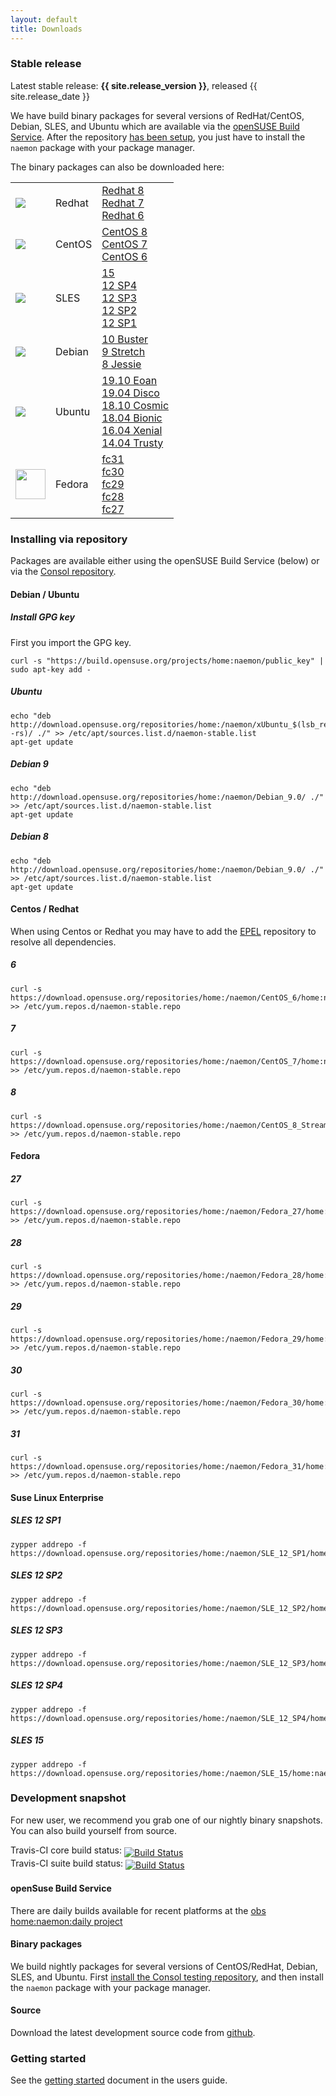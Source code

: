 ```yaml
---
layout: default
title: Downloads
---
```


### Stable release

<div class="alert alert-success"><i class="glyphicon glyphicon-download-alt"></i> Latest stable release: <b>{{ site.release_version }}</b>, released {{ site.release_date }}</div>

We have build binary packages for several versions of RedHat/CentOS, Debian, SLES, and Ubuntu which are available
via the [openSUSE Build Service](https://build.opensuse.org/project/show/home:naemon). After the repository [has been setup](#repo_setup), you just
have to  install the `naemon` package with your package manager.

The binary packages can also be downloaded here:

<table>
 <tr>
   <td><img src="../images/redhat.png"></td>
   <td>Redhat</td>
   <td>
        <a href="https://download.opensuse.org/repositories/home:/naemon/CentOS_8_Stream/">Redhat 8</a><br>
        <a href="https://download.opensuse.org/repositories/home:/naemon/CentOS_7/">Redhat 7</a><br>
        <a href="https://download.opensuse.org/repositories/home:/naemon/CentOS_6/">Redhat 6</a><br>
   </td>
 </tr>
 <tr>
   <td><img src="../images/centos.png"></td>
   <td>CentOS</td>
   <td>
        <a href="https://download.opensuse.org/repositories/home:/naemon/CentOS_8_Stream/">CentOS 8</a><br>
        <a href="https://download.opensuse.org/repositories/home:/naemon/CentOS_7/">CentOS 7</a><br>
        <a href="https://download.opensuse.org/repositories/home:/naemon/CentOS_6/">CentOS 6</a><br>
   </td>
 </tr>
 <tr>
   <td><img src="../images/sles.jpg"></td>
   <td>SLES</td>
   <td>
        <a href="https://download.opensuse.org/repositories/home:/naemon/SLE_15/">15</a><br>
        <a href="https://download.opensuse.org/repositories/home:/naemon/SLE_12_SP4/">12 SP4</a><br>
        <a href="https://download.opensuse.org/repositories/home:/naemon/SLE_12_SP3/">12 SP3</a><br>
        <a href="https://download.opensuse.org/repositories/home:/naemon/SLE_12_SP2/">12 SP2</a><br>
        <a href="https://download.opensuse.org/repositories/home:/naemon/SLE_12_SP1/">12 SP1</a><br>
   </td>
 </tr>
 <tr>
   <td><img src="../images/debian.png"></td>
   <td>Debian</td>
   <td>
        <a href="https://labs.consol.de/repo/stable/debian/dists/testing/main/binary-amd64/">10 Buster</a><br>
        <a href="https://download.opensuse.org/repositories/home:/naemon/Debian_9.0/">9 Stretch</a><br>
        <a href="https://download.opensuse.org/repositories/home:/naemon/Debian_8.0/">8 Jessie</a><br>
   </td>
 </tr>
 <tr>
   <td><img src="../images/ubuntu.png"></td>
   <td>Ubuntu</td>
   <td>
        <a href="https://download.opensuse.org/repositories/home:/naemon/xUbuntu_19.10/">19.10 Eoan</a><br>
        <a href="https://download.opensuse.org/repositories/home:/naemon/xUbuntu_19.04/">19.04 Disco</a><br>
        <a href="https://download.opensuse.org/repositories/home:/naemon/xUbuntu_18.10/">18.10 Cosmic</a><br>
        <a href="https://download.opensuse.org/repositories/home:/naemon/xUbuntu_18.04/">18.04 Bionic</a><br>
        <a href="https://download.opensuse.org/repositories/home:/naemon/xUbuntu_16.04/">16.04 Xenial</a><br>
        <a href="https://download.opensuse.org/repositories/home:/naemon/xUbuntu_14.04/">14.04 Trusty</a><br>
   </td>
 </tr>
 <tr>
   <td><img src="../images/fedora.png" height="48" width="48"></td>
   <td>Fedora</td>
   <td>
        <a href="https://download.opensuse.org/repositories/home:/naemon/Fedora_31/">fc31</a><br>
        <a href="https://download.opensuse.org/repositories/home:/naemon/Fedora_30/">fc30</a><br>
        <a href="https://download.opensuse.org/repositories/home:/naemon/Fedora_29/">fc29</a><br>
        <a href="https://download.opensuse.org/repositories/home:/naemon/Fedora_28/">fc28</a><br>
        <a href="https://download.opensuse.org/repositories/home:/naemon/Fedora_27/">fc27</a><br>
   </td>
 </tr>
</table>

### Installing via repository<a name="repo_setup"></a>

Packages are available either using the openSUSE Build Service (below) or via the [Consol repository](http://labs.consol.de/repo/stable/).

#### Debian / Ubuntu
##### Install GPG key
First you import the GPG key.
```
curl -s "https://build.opensuse.org/projects/home:naemon/public_key" | sudo apt-key add -

```

##### Ubuntu
```
echo "deb http://download.opensuse.org/repositories/home:/naemon/xUbuntu_$(lsb_release -rs)/ ./" >> /etc/apt/sources.list.d/naemon-stable.list
apt-get update
```

##### Debian 9
```
echo "deb http://download.opensuse.org/repositories/home:/naemon/Debian_9.0/ ./" >> /etc/apt/sources.list.d/naemon-stable.list
apt-get update
```
##### Debian 8
```
echo "deb http://download.opensuse.org/repositories/home:/naemon/Debian_9.0/ ./" >> /etc/apt/sources.list.d/naemon-stable.list
apt-get update
```

#### Centos / Redhat
When using Centos or Redhat you may have to add the <a href="http://fedoraproject.org/wiki/EPEL/FAQ#Using_EPEL">EPEL</a> repository to resolve all dependencies.

##### 6
```
curl -s https://download.opensuse.org/repositories/home:/naemon/CentOS_6/home:naemon.repo >> /etc/yum.repos.d/naemon-stable.repo
```
##### 7
```
curl -s https://download.opensuse.org/repositories/home:/naemon/CentOS_7/home:naemon.repo >> /etc/yum.repos.d/naemon-stable.repo
```

##### 8
```
curl -s https://download.opensuse.org/repositories/home:/naemon/CentOS_8_Stream/home:naemon.repo >> /etc/yum.repos.d/naemon-stable.repo
```

#### Fedora
##### 27
```
curl -s https://download.opensuse.org/repositories/home:/naemon/Fedora_27/home:naemon.repo >> /etc/yum.repos.d/naemon-stable.repo
```
##### 28
```
curl -s https://download.opensuse.org/repositories/home:/naemon/Fedora_28/home:naemon.repo >> /etc/yum.repos.d/naemon-stable.repo
```
##### 29
```
curl -s https://download.opensuse.org/repositories/home:/naemon/Fedora_29/home:naemon.repo >> /etc/yum.repos.d/naemon-stable.repo
```
##### 30
```
curl -s https://download.opensuse.org/repositories/home:/naemon/Fedora_30/home:naemon.repo >> /etc/yum.repos.d/naemon-stable.repo
```
##### 31
```
curl -s https://download.opensuse.org/repositories/home:/naemon/Fedora_31/home:naemon.repo >> /etc/yum.repos.d/naemon-stable.repo
```

#### Suse Linux Enterprise
##### SLES 12 SP1
```
zypper addrepo -f https://download.opensuse.org/repositories/home:/naemon/SLE_12_SP1/home:naemon.repo
```

##### SLES 12 SP2
```
zypper addrepo -f https://download.opensuse.org/repositories/home:/naemon/SLE_12_SP2/home:naemon.repo
```

##### SLES 12 SP3
```
zypper addrepo -f https://download.opensuse.org/repositories/home:/naemon/SLE_12_SP3/home:naemon.repo
```

##### SLES 12 SP4
```
zypper addrepo -f https://download.opensuse.org/repositories/home:/naemon/SLE_12_SP4/home:naemon.repo
```

##### SLES 15
```
zypper addrepo -f https://download.opensuse.org/repositories/home:/naemon/SLE_15/home:naemon.repo
```
<a name="development_snapshot"></a>
### Development snapshot
For new user, we recommend you grab one of our nightly binary snapshots. You can also build yourself from source.

Travis-CI core build status: <a href="https://travis-ci.org/naemon/naemon-core"><img style="vertical-align:sub;" src="https://travis-ci.org/naemon/naemon-core.png?branch=master" alt="Build Status"></a><br />
Travis-CI suite build status: <a href="https://travis-ci.org/naemon/naemon"><img style="vertical-align:sub;" src="https://travis-ci.org/naemon/naemon.png?branch=master" alt="Build Status"></a>

#### openSuse Build Service
There are daily builds available for recent platforms at the [obs home:naemon:daily project](https://build.opensuse.org/project/show/home:naemon:daily)

#### Binary packages
We build nightly packages for several versions of CentOS/RedHat, Debian, SLES, and Ubuntu. First [install the Consol testing repository](http://labs.consol.de/repo/testing/), and then install the `naemon` package with your package manager.

#### Source
Download the latest development source code from [github](http://github.com/naemon/naemon).

### Getting started

See the [getting started](/documentation/usersguide/toc.html#getting_started) document in the users guide.
